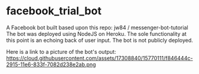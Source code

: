 # facebook_trial_bot
A Facebook bot built based upon this repo: jw84 / messenger-bot-tutorial
The bot was deployed using NodeJS on Heroku. 
The sole functionality at this point is an echoing back of user input.
The bot is not publicly deployed.

Here is a link to a picture of the bot's output:
https://cloud.githubusercontent.com/assets/17308840/15770111/f846444c-2915-11e6-833f-7082d238e2ab.png


